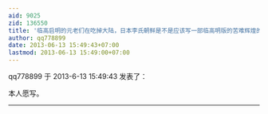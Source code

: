 ```yaml
---
aid: 9025
zid: 136550
title: '临高启明的元老们在吃掉大陆，日本李氏朝鲜是不是应该写一部临高明版的苦难辉煌的大书'
author: qq778899
date: 2013-06-13 15:49:43+07:00
lastmod: 2013-06-13 15:49:00+07:00
---
```


qq778899 于 2013-6-13 15:49:43 发表了：

本人愿写。

---------


